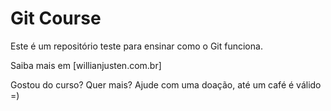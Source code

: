 # Git Course

Este é um repositório teste para ensinar como o Git funciona.

Saiba mais em [willianjusten.com.br]

Gostou do curso? Quer mais? Ajude com uma doação, até um café é válido =)